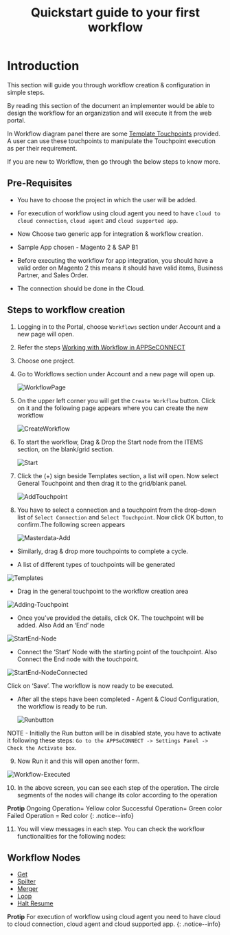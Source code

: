 ﻿---
title: "Quickstart guide to your first workflow"
toc: true
tag: developers
category: "Workflow"
weight: 6
menus: 
    quickstartworkflow:
        icon: fa fa-link
        title: "Creating basic workflow" 
        identifier: quickstartfirstworkflow
---

# Introduction

This section will guide you through workflow creation & configuration in simple steps.


By reading this section of the document an implementer would be able to design the workflow for an organization and will execute it from the web portal. 

In Workflow diagram panel there are some [Template Touchpoints]() provided. A user can use these touchpoints to manipulate the Touchpoint execution as per their requirement. 

If you are new to Workflow, then go through the below steps to know more.


## Pre-Requisites

* You have to choose the project in which the user will be added.

* For execution of workflow using cloud agent you need to have `cloud to cloud connection`, `cloud agent` and `cloud supported app`.

* Now Choose two generic app for integration & workflow creation.

* Sample App chosen - Magento 2 & SAP B1

* Before executing the workflow for app integration, you should have a valid order on Magento 2 this means it should have valid items, Business Partner, and Sales Order. 

* The connection should be done in the Cloud.

## Steps to workflow creation

 1. Logging in to the Portal, choose `Workflows` section under Account and a new page will open.

 2.  Refer the  steps
[Working with Workflow in APPSeCONNECT](/workflow/overview/)

3. Choose one project.

4. Go to Workflows section under Account and a new page will  open up.

   ![WorkflowPage](/staticfiles/workflow-management/media/WorkflowPage.png)

5. On the upper left corner you will get the `Create Workflow` button. Click on it and the following page appears where you can create the new workflow

   ![CreateWorkflow](/staticfiles/workflow-management/media/CreateWorkflow.png)

6. To start the workflow, Drag & Drop the Start node from the ITEMS section, on the blank/grid section.

    ![Start](/staticfiles/workflow-management/media/Start.png)

7. Click the (+) sign beside Templates section, a list will open. Now select General Touchpoint and then drag it to the grid/blank panel.

     ![AddTouchpoint](/staticfiles/workflow-management/media/AddTouchpoint.png)

8. You have to select a connection and a touchpoint from the drop-down list of `Select Connection` and `Select Touchpoint`. Now click OK button, to confirm.The following screen appears

   ![Masterdata-Add](/staticfiles/workflow-management/media/Masterdata-Add.png)

* Similarly, drag & drop more touchpoints to complete a cycle.

* A list of different types of touchpoints will be generated

![Templates](/staticfiles/workflow-management/media/Templates.png)

* Drag in the general touchpoint to the workflow creation area

![Adding-Touchpoint](/staticfiles/workflow-management/media/Adding-Touchpoint.png)

* Once you’ve provided the details, click OK. The touchpoint will be added. Also Add an ‘End’ node

![StartEnd-Node](/staticfiles/workflow-management/media/StartEnd-Node.png)

* Connect the ‘Start’ Node with the starting point of the touchpoint. Also Connect the End node with the touchpoint.

![StartEnd-NodeConnected](/staticfiles/workflow-management/media/StartEnd-NodeConnected.png)

Click on ‘Save’. The workflow is now ready to be executed.

* After all the steps have been completed - Agent & Cloud Configuration, the workflow is ready to be run.

    ![Runbutton](/staticfiles/workflow-management/media/Runbutton.png)

NOTE - Initially the Run button will be in disabled state, you have to activate it following these steps:
`Go to the APPSeCONNECT -> Settings Panel -> Check the Activate box`.

9. Now Run it and this will open another form.

 ![Workflow-Executed](/staticfiles/workflow-management/media/Workflow-Executed.png)

10. In the above screen, you can see each step of the operation. 
The circle segments of the nodes will change its color according to the operation


**Protip** Ongoing Operation= Yellow color
        Successful Operation= Green color
        Failed Operation  = Red color
         {: .notice--info}

11. You will view messages in each step.  You can check the workflow functionalities for the following nodes:

## Workflow Nodes

* [Get](/workflow/working-with-get/)
* [Spilter](/workflow/working-with-splitter/)
* [Merger](/workflow/working-with-merger/)
* [Loop](/workflow/working-with-loops/)
* [Halt Resume](/workflow/working-with-halt-resume/)

**Protip** For execution of workflow using cloud agent you need to have cloud to cloud connection, cloud agent and cloud supported app.
{: .notice--info}

